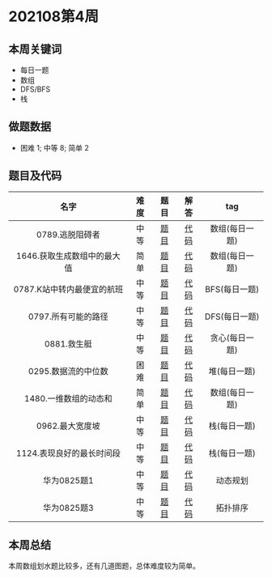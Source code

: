 <!--
 * @Description: 
 * @Autor: Au3C2
 * @Date: 2021-01-11 14:55:49
 * @LastEditors: Au3C2
 * @LastEditTime: 2021-08-28 20:51:09
-->

# 202108第4周

## 本周关键词

* 每日一题
* 数组
* DFS/BFS
* 栈

## 做题数据

* 困难 1; 中等 8; 简单 2

## 题目及代码

|名字|难度|题目|解答|tag|
|:-:|:-:|:-:|:-:|:-:|
|0789.逃脱阻碍者|中等|[题目](https://leetcode-cn.com/problems/escape-the-ghosts/)|[代码](../Code/202108第4周/0789.逃脱阻碍者.md)|数组(每日一题)
|1646.获取生成数组中的最大值|简单|[题目](https://leetcode-cn.com/problems/get-maximum-in-generated-array/)|[代码](../Code/202108第4周/1646.获取生成数组中的最大值.md)|数组(每日一题)
|0787.K站中转内最便宜的航班|中等|[题目](https://leetcode-cn.com/problems/cheapest-flights-within-k-stops/)|[代码](../Code/202108第4周/0787.K站中转内最便宜的航班.md)|BFS(每日一题)
|0797.所有可能的路径|中等|[题目](https://leetcode-cn.com/problems/all-paths-from-source-to-target/)|[代码](../Code/202108第4周/0797.所有可能的路径.md)|DFS(每日一题)
|0881.救生艇|中等|[题目](https://leetcode-cn.com/problems/boats-to-save-people/)|[代码](../Code/202108第4周/0881.救生艇.md)|贪心(每日一题)
|0295.数据流的中位数|困难|[题目](https://leetcode-cn.com/problems/find-median-from-data-stream/)|[代码](../Code/202108第4周/0295.数据流的中位数.md)|堆(每日一题)
|1480.一维数组的动态和|简单|[题目](https://leetcode-cn.com/problems/running-sum-of-1d-array/)|[代码](../Code/202108第4周/1480.一维数组的动态和.md)|数组(每日一题)
|0962.最大宽度坡|中等|[题目](https://leetcode-cn.com/problems/maximum-width-ramp/)|[代码](../Code/202108第4周/0962.最大宽度坡.md)|栈(每日一题)
|1124.表现良好的最长时间段|中等|[题目](https://leetcode-cn.com/problems/longest-well-performing-interval/)|[代码](../Code/202108第4周/1124.表现良好的最长时间段.md)|栈(每日一题)
|华为0825题1|中等|[题目]()|[代码](../Code/202108第4周/ex1.md)|动态规划
|华为0825题3|中等|[题目]()|[代码](../Code/202108第4周/ex3.md)|拓扑排序


## 本周总结

本周数组划水题比较多，还有几道图题，总体难度较为简单。
